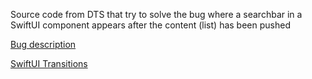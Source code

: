 Source code from DTS that try to solve the bug where a searchbar in a SwiftUI component appears after the content (list) has been pushed


[Bug description](https://forums.developer.apple.com/forums/thread/739869)

[SwiftUI Transitions](https://developer.apple.com/tutorials/swiftui/animating-views-and-transitions)
